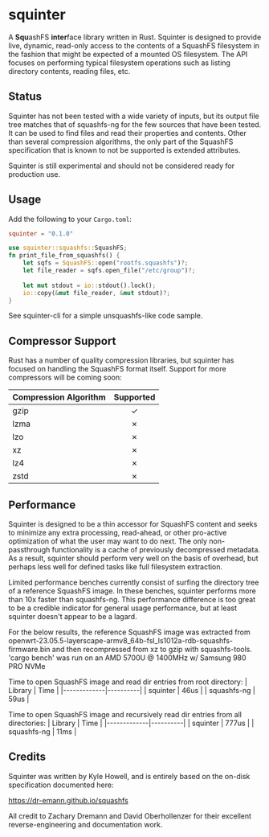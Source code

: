 # squinter

A **Squ**ashFS **inter**face library written in Rust. Squinter is designed to provide live, dynamic,
read-only access to the contents of a SquashFS filesystem in the fashion that might be expected of
a mounted OS filesystem. The API focuses on performing typical filesystem operations such as listing
directory contents, reading files, etc.

## Status
Squinter has not been tested with a wide variety of inputs, but its output file tree matches that of
squashfs-ng for the few sources that have been tested. It can be used to find files and
read their properties and contents. Other than several compression algorithms, the only part of the
SquashFS specification that is known to not be supported is extended attributes.

Squinter is still experimental and should not be considered ready for production use.

## Usage
Add the following to your `Cargo.toml`:
```toml
squinter = "0.1.0"
```

```rust
use squinter::squashfs::SquashFS;
fn print_file_from_squashfs() {
    let sqfs = SquashFS::open("rootfs.squashfs")?;
    let file_reader = sqfs.open_file("/etc/group")?;
    
    let mut stdout = io::stdout().lock();
    io::copy(&mut file_reader, &mut stdout)?;
}
```

See squinter-cli for a simple unsquashfs-like code sample.

## Compressor Support
Rust has a number of quality compression libraries, but squinter has focused on handling the
SquashFS format itself. Support for more compressors will be coming soon:

| Compression Algorithm | Supported |
|-----------------------|:---------:|
| gzip                  | &check;   |
| lzma                  | &cross;   |
| lzo                   | &cross;   |
| xz                    | &cross;   |
| lz4                   | &cross;   |
| zstd                  | &cross;   |

## Performance
Squinter is designed to be a thin accessor for SquashFS content and seeks to minimize any extra
processing, read-ahead, or other pro-active optimization of what the user may want to do next. The
only non-passthrough functionality is a cache of previously decompressed metadata. As a result,
squinter should perform very well on the basis of overhead, but perhaps less well for defined
tasks like full filesystem extraction.

Limited performance benches currently consist of surfing the directory tree of a reference SquashFS
image. In these benches, squinter performs more than 10x faster than squashfs-ng. This
performance difference is too great to be a credible indicator for general usage performance, but
at least squinter doesn't appear to be a lagard.

For the below results, the reference SquashFS image was extracted from
openwrt-23.05.5-layerscape-armv8_64b-fsl_ls1012a-rdb-squashfs-firmware.bin
and then recompressed from xz to gzip with squashfs-tools. 'cargo bench' was run on an AMD 5700U
@ 1400MHz w/ Samsung 980 PRO NVMe

Time to open SquashFS image and read dir entries from root directory:
| Library     | Time     |
|-------------|----------|
| squinter    | 46us     |
| squashfs-ng | 59us     |

Time to open SquashFS image and recursively read dir entries from all directories:
| Library     | Time     |
|-------------|----------|
| squinter    | 777us    |
| squashfs-ng | 11ms     |

## Credits
Squinter was written by Kyle Howell, and is entirely based on the on-disk specification documented
here:

https://dr-emann.github.io/squashfs

All credit to Zachary Dremann and David Oberhollenzer for their excellent reverse-engineering and
documentation work.

